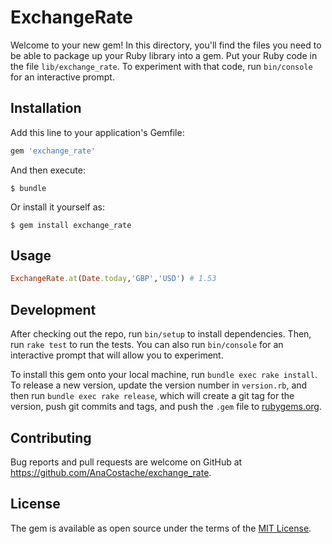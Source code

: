 # ExchangeRate

Welcome to your new gem! In this directory, you'll find the files you need to be able to package up your Ruby library into a gem. Put your Ruby code in the file `lib/exchange_rate`. To experiment with that code, run `bin/console` for an interactive prompt.

## Installation

Add this line to your application's Gemfile:

```ruby
gem 'exchange_rate'
```

And then execute:

    $ bundle

Or install it yourself as:

    $ gem install exchange_rate

## Usage

```ruby
ExchangeRate.at(Date.today,'GBP','USD') # 1.53

```

## Development

After checking out the repo, run `bin/setup` to install dependencies. Then, run `rake test` to run the tests. You can also run `bin/console` for an interactive prompt that will allow you to experiment.

To install this gem onto your local machine, run `bundle exec rake install`. To release a new version, update the version number in `version.rb`, and then run `bundle exec rake release`, which will create a git tag for the version, push git commits and tags, and push the `.gem` file to [rubygems.org](https://rubygems.org).

## Contributing

Bug reports and pull requests are welcome on GitHub at https://github.com/AnaCostache/exchange_rate.

## License

The gem is available as open source under the terms of the [MIT License](https://opensource.org/licenses/MIT).
